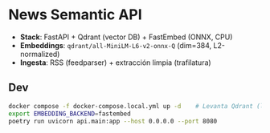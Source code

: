 # News Semantic API

- **Stack**: FastAPI + Qdrant (vector DB) + FastEmbed (ONNX, CPU)  
- **Embeddings**: `qdrant/all-MiniLM-L6-v2-onnx-Q` (dim=384, L2-normalized)
- **Ingesta**: RSS (feedparser) + extracción limpia (trafilatura)

## Dev
```bash
docker compose -f docker-compose.local.yml up -d    # Levanta Qdrant (localhost:6333)
export EMBEDDING_BACKEND=fastembed
poetry run uvicorn api.main:app --host 0.0.0.0 --port 8080

